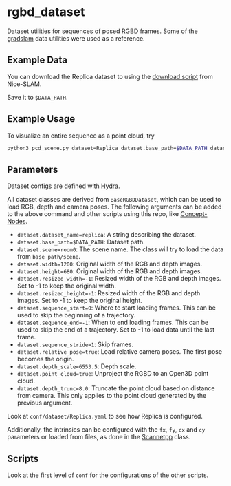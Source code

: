 # rgbd_dataset
Dataset utilities for sequences of posed RGBD frames. Some of the [gradslam](https://github.com/gradslam/gradslam/tree/main) data utilities were used as a reference.

## Example Data
You can download the Replica dataset to using the 
[download script](https://github.com/cvg/nice-slam/blob/master/scripts/download_replica.sh) from Nice-SLAM.

Save it to `$DATA_PATH`.

## Example Usage
 To visualize an entire sequence as a point cloud, try
 ```bash
 python3 pcd_scene.py dataset=Replica dataset.base_path=$DATA_PATH dataset.scene=room0 voxel_size=0.025 dataset.sequence_stride=20
 ```

 ## Parameters
Dataset configs are defined with [Hydra](https://hydra.cc/docs/intro/). 

 All dataset classes are derived from `BaseRGBDDataset`, which can be used to load RGB, depth and camera poses. The following arguments can be added to the above command and other scripts using this repo, like [Concept-Nodes](https://github.com/sachaMorin/concept-nodes/tree/main).
 
 * `dataset.dataset_name=replica`: A string describing the dataset.
* `dataset.base_path=$DATA_PATH`: Dataset path.
* `dataset.scene=room0`: The scene name. The class will try to load the data from `base_path/scene`.
* `dataset.width=1200`: Original width of the RGB and depth images.
* `dataset.height=680`: Original width of the RGB and depth images.
* `dataset.resized_width=-1`: Resized width of the RGB and depth images. Set to -1 to keep the original width.
* `dataset.resized_height=-1`: Resized width of the RGB and depth images. Set to -1 to keep the original height.
* `dataset.sequence_start=0`: Where to start loading frames. This can be used to skip the beginning of a trajectory.
* `dataset.sequence_end=-1`: When to end loading frames. This can be used to skip the end of a trajectory. Set to -1 to load data until the last frame.
* `dataset.sequence_stride=1`: Skip frames.
* `dataset.relative_pose=true`: Load relative camera poses. The first pose becomes the origin.
* `dataset.depth_scale=6553.5`: Depth scale.
* `dataset.point_cloud=true`: Unproject the RGBD to an Open3D point cloud.
* `dataset.depth_trunc=8.0`: Truncate the point cloud based on distance from camera. This only applies to the point cloud generated by the previous argument.

Look at `conf/dataset/Replica.yaml` to see how Replica is configured.

Additionally, the intrinsics can be configured with the `fx`, `fy`, `cx` and `cy` parameters or loaded from files, as done in the [Scannetpp](https://github.com/sachaMorin/rgbd_dataset/blob/main/rgbd_dataset/datasets/Scannetpp.py) class.

 ## Scripts
 Look at the first level of `conf` for the configurations of the other scripts.